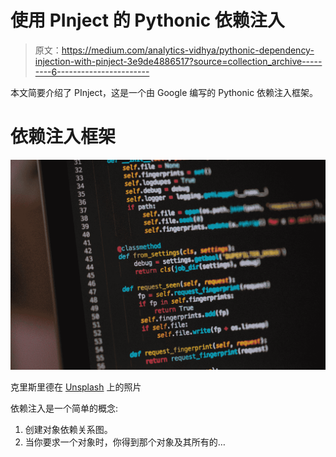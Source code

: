 # 使用 PInject 的 Pythonic 依赖注入

> 原文：<https://medium.com/analytics-vidhya/pythonic-dependency-injection-with-pinject-3e9de4886517?source=collection_archive---------6----------------------->

本文简要介绍了 PInject，这是一个由 Google 编写的 Pythonic 依赖注入框架。

# 依赖注入框架

![](img/52e8d306e249bfa8fb3e7aa7408c7efe.png)

克里斯里德在 [Unsplash](https://unsplash.com?utm_source=medium&utm_medium=referral) 上的照片

依赖注入是一个简单的概念:

1.  创建对象依赖关系图。
2.  当你要求一个对象时，你得到那个对象及其所有的…